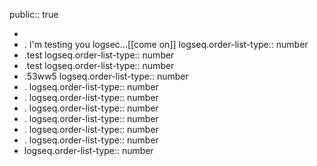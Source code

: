 public:: true

-
- . I'm testing you logsec...[[come on]]
  logseq.order-list-type:: number
- .test
  logseq.order-list-type:: number
- .test
  logseq.order-list-type:: number
- .53ww5
  logseq.order-list-type:: number
- .
  logseq.order-list-type:: number
- .
  logseq.order-list-type:: number
- .
  logseq.order-list-type:: number
- .
  logseq.order-list-type:: number
- .
  logseq.order-list-type:: number
- .
  logseq.order-list-type:: number
- logseq.order-list-type:: number